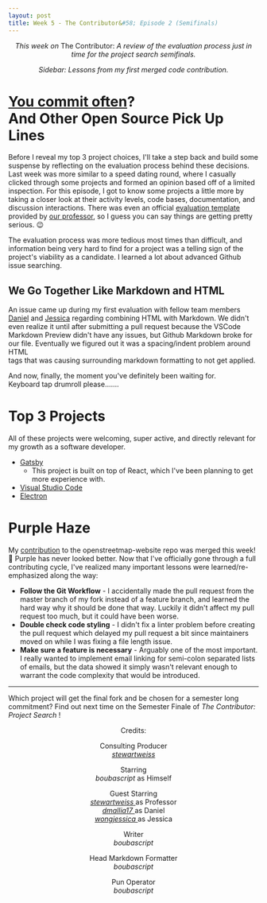 ```yaml
---
layout: post
title: Week 5 - The Contributor&#58; Episode 2 (Semifinals)
---
```


<p align="center"> <em> This week on</em> The Contributor: <em>A review of the evaluation process just in time for the project search semifinals. </em> </p>
<p align="center"> <em> Sidebar: Lessons from my first merged code contribution. </em></p>

# [You commit often](https://en.wiktionary.org/wiki/do_you_come_here_often)? <br> And Other Open Source Pick Up Lines

Before I reveal my top 3 project choices, I'll take a step back and build some suspense by reflecting on the evaluation process behind these decisions. Last week was more similar to a speed dating round, where I casually clicked through some projects and formed an opinion based off of a limited inspection. For this episode, I got to know some projects a little more by taking a closer look at their activity levels, code bases, documentation, and discussion interactions. There was even an official [evaluation template](https://github.com/hunter-college-ossd-spr-2020/project-evaluation/blob/master/evaluation_template.md) provided by [our professor](https://github.com/stewartweiss), so I guess you can say things are getting pretty serious. :wink:

The evaluation process was more tedious most times than difficult, and information being very hard to find for a project was a telling sign of the project's viability as a candidate. I learned a lot about advanced Github issue searching. 

## We Go Together Like Markdown and HTML

An issue came up during my first evaluation with fellow team members [Daniel](https://hunter-college-ossd-spr-2020.github.io/dmallia17-weekly/about/) and [Jessica](https://hunter-college-ossd-spr-2020.github.io/wongjessica-weekly/about/) regarding combining HTML with Markdown. We didn't even realize it until after submitting a pull request because the VSCode Markdown Preview didn't have any issues, but Github Markdown broke for our file. Eventually we figured out it was a spacing/indent problem around HTML <br> tags that was causing surrounding markdown formatting to not get applied.


And now, finally, the moment you've definitely been waiting for. <br>
Keyboard tap drumroll please.......

# Top 3 Projects

All of these projects were welcoming, super active, and directly relevant for my growth as a software developer.

* [Gatsby](https://www.gatsbyjs.org/)
  * This project is built on top of React, which I've been planning to get more experience with.
* [Visual Studio Code](https://code.visualstudio.com/)
* [Electron](https://www.electronjs.org/)

# Purple Haze

My [contribution](https://github.com/openstreetmap/openstreetmap-website/pull/2542) to the openstreetmap-website repo was merged this week! :tada: Purple has never looked better. Now that I've officially gone through a full contributing cycle, I've realized many important lessons were learned/re-emphasized along the way:

* **Follow the Git Workflow** - I accidentally made the pull request from the master branch of my fork instead of a feature branch, and learned the hard way why it should be done that way. Luckily it didn't affect my pull request too much, but it could have been worse.
* **Double check code styling** - I didn't fix a linter problem before creating the pull request which delayed my pull request a bit since maintainers moved on while I was fixing a file length issue.
* **Make sure a feature is necessary** - Arguably one of the most important. I really wanted to implement email linking for semi-colon separated lists of emails, but the data showed it simply wasn't relevant enough to warrant the code complexity that would be introduced.

--- 

Which project will get the final fork and be chosen for a semester long commitment? Find out next time on the Semester Finale of _The Contributor: Project Search_ !

<p align="center">Credits:</p>

<p align="center">Consulting Producer <br> <em> <a href="https://github.com/stewartweiss"> stewartweiss </a> </em></p>

<p align="center"> Starring <br> <em> boubascript </em> as Himself</p>

<p align="center"> Guest Starring <br> 
 <em> <a href="https://github.com/stewartweiss"> stewartweiss </a> </em> as Professor <br> 
 <em> <a href="https://hunter-college-ossd-spr-2020.github.io/dmallia17-weekly/about/"> dmallia17 </a> </em> as Daniel <br> 
 <em> <a href="https://hunter-college-ossd-spr-2020.github.io/wongjessica-weekly/about/"> wongjessica </a> </em> as Jessica
</p>

<p align="center">Writer <br> <em> boubascript </em></p>

<p align="center">Head Markdown Formatter <br> <em> boubascript </em></p>

<p align="center">Pun Operator <br> <em> boubascript</em> </p>

